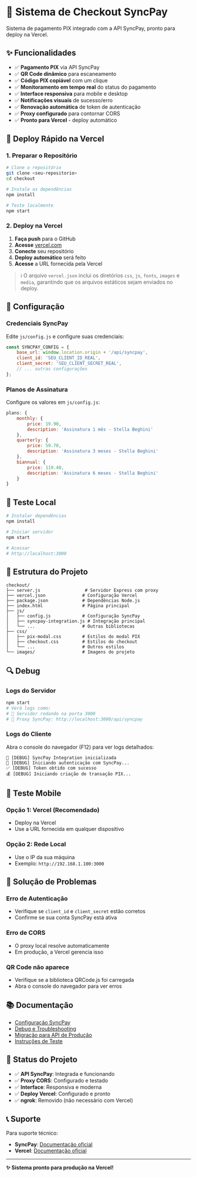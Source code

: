 # 🚀 Sistema de Checkout SyncPay

Sistema de pagamento PIX integrado com a API SyncPay, pronto para deploy na Vercel.

## ✨ Funcionalidades

- ✅ **Pagamento PIX** via API SyncPay
- ✅ **QR Code dinâmico** para escaneamento
- ✅ **Código PIX copiável** com um clique
- ✅ **Monitoramento em tempo real** do status do pagamento
- ✅ **Interface responsiva** para mobile e desktop
- ✅ **Notificações visuais** de sucesso/erro
- ✅ **Renovação automática** de token de autenticação
- ✅ **Proxy configurado** para contornar CORS
- ✅ **Pronto para Vercel** - deploy automático

## 🚀 Deploy Rápido na Vercel

### 1. Preparar o Repositório
```bash
# Clone o repositório
git clone <seu-repositorio>
cd checkout

# Instale as dependências
npm install

# Teste localmente
npm start
```

### 2. Deploy na Vercel
1. **Faça push** para o GitHub
2. **Acesse** [vercel.com](https://vercel.com)
3. **Conecte** seu repositório
4. **Deploy automático** será feito
5. **Acesse** a URL fornecida pela Vercel

> ℹ️ O arquivo `vercel.json` inclui os diretórios `css`, `js`, `fonts`, `images` e `media`, garantindo que os arquivos estáticos sejam enviados no deploy.

## 🔧 Configuração

### Credenciais SyncPay
Edite `js/config.js` e configure suas credenciais:

```javascript
const SYNCPAY_CONFIG = {
    base_url: window.location.origin + '/api/syncpay',
    client_id: 'SEU_CLIENT_ID_REAL',
    client_secret: 'SEU_CLIENT_SECRET_REAL',
    // ... outras configurações
};
```

### Planos de Assinatura
Configure os valores em `js/config.js`:

```javascript
plans: {
    monthly: {
        price: 19.90,
        description: 'Assinatura 1 mês - Stella Beghini'
    },
    quarterly: {
        price: 59.70,
        description: 'Assinatura 3 meses - Stella Beghini'
    },
    biannual: {
        price: 119.40,
        description: 'Assinatura 6 meses - Stella Beghini'
    }
}
```

## 🧪 Teste Local

```bash
# Instalar dependências
npm install

# Iniciar servidor
npm start

# Acessar
# http://localhost:3000
```

## 📁 Estrutura do Projeto

```
checkout/
├── server.js                 # Servidor Express com proxy
├── vercel.json              # Configuração Vercel
├── package.json             # Dependências Node.js
├── index.html               # Página principal
├── js/
│   ├── config.js            # Configuração SyncPay
│   ├── syncpay-integration.js # Integração principal
│   └── ...                  # Outras bibliotecas
├── css/
│   ├── pix-modal.css        # Estilos do modal PIX
│   ├── checkout.css         # Estilos do checkout
│   └── ...                  # Outros estilos
└── images/                  # Imagens do projeto
```

## 🔍 Debug

### Logs do Servidor
```bash
npm start
# Verá logs como:
# 🚀 Servidor rodando na porta 3000
# 🔧 Proxy SyncPay: http://localhost:3000/api/syncpay
```

### Logs do Cliente
Abra o console do navegador (F12) para ver logs detalhados:
```
🔧 [DEBUG] SyncPay Integration inicializada
🔐 [DEBUG] Iniciando autenticação com SyncPay...
✅ [DEBUG] Token obtido com sucesso
💰 [DEBUG] Iniciando criação de transação PIX...
```

## 📱 Teste Mobile

### Opção 1: Vercel (Recomendado)
- Deploy na Vercel
- Use a URL fornecida em qualquer dispositivo

### Opção 2: Rede Local
- Use o IP da sua máquina
- Exemplo: `http://192.168.1.100:3000`

## 🐛 Solução de Problemas

### Erro de Autenticação
- Verifique se `client_id` e `client_secret` estão corretos
- Confirme se sua conta SyncPay está ativa

### Erro de CORS
- O proxy local resolve automaticamente
- Em produção, a Vercel gerencia isso

### QR Code não aparece
- Verifique se a biblioteca QRCode.js foi carregada
- Abra o console do navegador para ver erros

## 📚 Documentação

- [Configuração SyncPay](./CONFIGURACAO_SYNCPAY.md)
- [Debug e Troubleshooting](./README-DEBUG.md)
- [Migração para API de Produção](./MIGRACAO_API_PRODUCAO.md)
- [Instruções de Teste](./INSTRUCOES-TESTE.md)

## 🚀 Status do Projeto

- ✅ **API SyncPay**: Integrada e funcionando
- ✅ **Proxy CORS**: Configurado e testado
- ✅ **Interface**: Responsiva e moderna
- ✅ **Deploy Vercel**: Configurado e pronto
- ✅ **ngrok**: Removido (não necessário com Vercel)

## 📞 Suporte

Para suporte técnico:
- **SyncPay**: [Documentação oficial](https://app.syncpayments.com.br/seller/developer-api)
- **Vercel**: [Documentação oficial](https://vercel.com/docs)

---

**✨ Sistema pronto para produção na Vercel!**
